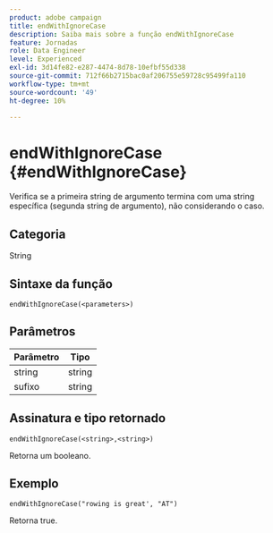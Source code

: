 ```yaml
---
product: adobe campaign
title: endWithIgnoreCase
description: Saiba mais sobre a função endWithIgnoreCase
feature: Jornadas
role: Data Engineer
level: Experienced
exl-id: 3d14fe82-e287-4474-8d78-10efbf55d338
source-git-commit: 712f66b2715bac0af206755e59728c95499fa110
workflow-type: tm+mt
source-wordcount: '49'
ht-degree: 10%

---
```


# endWithIgnoreCase {#endWithIgnoreCase}

Verifica se a primeira string de argumento termina com uma string específica (segunda string de argumento), não considerando o caso.

## Categoria

String

## Sintaxe da função

`endWithIgnoreCase(<parameters>)`

## Parâmetros

| Parâmetro | Tipo |
|-----------|------------------|
| string | string |
| sufixo | string |

## Assinatura e tipo retornado

`endWithIgnoreCase(<string>,<string>)`

Retorna um booleano.

## Exemplo

`endWithIgnoreCase("rowing is great', "AT")`

Retorna true.
